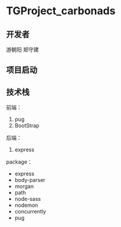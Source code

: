 # TGProject_carbonads
## 开发者
游朝阳
郑守建

## 项目启动

## 技术栈

前端：

1. pug
2. BootStrap

后端：

1. express

package：

- express
- body-parser
- morgan
- path
- node-sass
- nodemon
- concurrently
- pug

